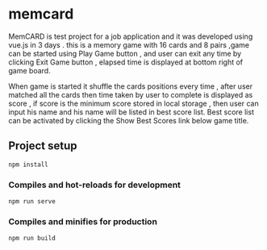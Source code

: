 # memcard
MemCARD is test project for a job application and it was developed using vue.js in 3 days . this is a memory game with 16 cards and 8 pairs ,game can be started using Play Game button , and user can exit any time by clicking Exit Game button , elapsed time is displayed at bottom right of game board.

When game is started it shuffle the cards positions every time , after user matched all the cards then time taken by user to complete is displayed as score , if score is the minimum score stored in local storage , then user can input his name and his name will be listed in best score list. Best score list can be activated by clicking the Show Best Scores link below game title.

## Project setup
```
npm install
```

### Compiles and hot-reloads for development
```
npm run serve
```

### Compiles and minifies for production
```
npm run build
```
